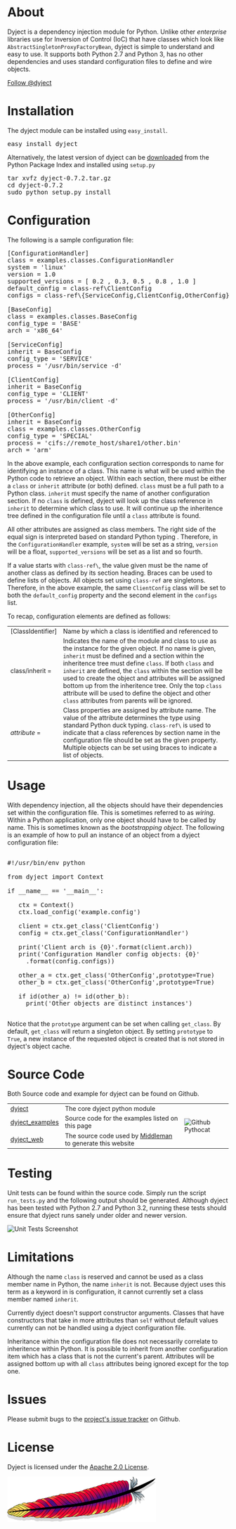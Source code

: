 
About
=====

Dyject is a dependency injection module  for Python. Unlike other *enterprise* libraries use for Inversion of Control (IoC) that have classes which look like `AbstractSingletonProxyFactoryBean`, dyject is simple to understand and easy to use. It supports both Python 2.7 and Python 3, has no other dependencies and uses standard configuration files to define and wire objects. 

<a href="https://twitter.com/dyject" class="twitter-follow-button" data-show-count="false">Follow @dyject</a>
<script>!function(d,s,id){var js,fjs=d.getElementsByTagName(s)[0],p=/^http:/.test(d.location)?'http':'https';if(!d.getElementById(id)){js=d.createElement(s);js.id=id;js.src=p+'://platform.twitter.com/widgets.js';fjs.parentNode.insertBefore(js,fjs);}}(document, 'script', 'twitter-wjs');</script>


Installation
============

The dyject module can be installed using `easy_install`.

<pre class="sh_sourceCode sh_sh">
easy_install dyject
</pre>

Alternatively, the latest version of dyject can be [downloaded](https://pypi.python.org/pypi?:action=display&name=dyject) from the Python Package Index and installed using `setup.py`

<pre class="sh_sourceCode sh_sh">
tar xvfz dyject-0.7.2.tar.gz
cd dyject-0.7.2
sudo python setup.py install
</pre>


Configuration
=============

The following is a sample configuration file:

<pre class="sh_desktop sh_sourceCode">
[ConfigurationHandler]
class = examples.classes.ConfigurationHandler
system = 'linux'
version = 1.0
supported_versions = [ 0.2 , 0.3, 0.5 , 0.8 , 1.0 ]
default_config = class-ref\ClientConfig
configs = class-ref\{ServiceConfig,ClientConfig,OtherConfig}

[BaseConfig]
class = examples.classes.BaseConfig
config_type = 'BASE'
arch = 'x86_64'

[ServiceConfig]
inherit = BaseConfig
config_type = 'SERVICE'
process = '/usr/bin/service -d'

[ClientConfig]
inherit = BaseConfig
config_type = 'CLIENT'
process = '/usr/bin/client -d'

[OtherConfig]
inherit = BaseConfig
class = examples.classes.OtherConfig
config_type = 'SPECIAL'
process = 'cifs://remote_host/share1/other.bin'
arch = 'arm'
</pre> 


In the above example, each configuration section corresponds to name for identifying an instance of a class. This name is what will be used within the Python code to retrieve an object. Within each section, there must be either a `class` or `inherit` attribute (or both) defined. `class` must be a full path to a Python class. `inherit` must specify the name of another configuration section. If no `class` is defined, dyject will look up the class reference in `inherit` to determine which class to use. It will continue up the inheritence tree defined in the configuration file until a `class` attribute is found.

All other attributes are assigned as class members. The right side of the equal sign is interpreted based on standard Python typing . Therefore, in the `ConfigurationHandler` example, `system` will be set as a string, `version` will be a float, `supported_versions` will be set as a list and so fourth. 

If a value starts with `class-ref\`, the value given must be the name of another class as defined by its section heading. Braces can be used to define lists of objects. All objects set using `class-ref` are singletons. Therefore, in the above example, the same `ClientConfig` class will be set to both the `default_config` property and the second element in the `configs` list.

To recap, configuration elements are defined as follows:

<table> 
  <tr>
    <td>[ClassIdentifier]</td>
    <td>Name by which a class is identified and referenced to</td>
  </tr>
  <tr>
    <td>class/inherit =</td>
    <td>Indicates the name of the module and class to use as the instance for the given object.
      If no name is given, <code>inherit</code> must be defined and a section within the inheritence tree must define <code>class</code>. If both <code>class</code> and <code>inherit</code> are defined, the <code>class</code> within the section will be used to create the object and attributes will be assigned bottom up from the inheritence tree. Only the top <code>class</code> attribute will be used to define the object and other <code>class</code> attributes from parents will be ignored. 
    </td>
  </tr>
  <tr>
    <td><i>attribute</i> =</td>
    <td>
      Class properties are assigned by attribute name. The value of the attribute determines the type using standard Python duck typing. <code>class-ref\</code> is used to indicate that a class references by section name in the configuration file should be set as the given property. Multiple objects can be set using braces to indicate a list of objects. 
    </td>
  </tr>
</table>

Usage
=====

With dependency injection, all the objects should have their dependencies set within the configuration file. This is sometimes referred to as _wiring_. Within a Python application, only one object should have to be called by name. This is sometimes known as the _bootstrapping object_. The following is an example of how to pull an instance of an object from a dyject configuration file:


<pre class="sh_python sh_sourceCode"> 
#!/usr/bin/env python

from dyject import Context

if __name__ == '__main__':

   ctx = Context()
   ctx.load_config('example.config')

   client = ctx.get_class('ClientConfig')
   config = ctx.get_class('ConfigurationHandler')

   print('Client arch is {0}'.format(client.arch))
   print('Configuration Handler config objects: {0}'
     .format(config.configs))

   other_a = ctx.get_class('OtherConfig',prototype=True)
   other_b = ctx.get_class('OtherConfig',prototype=True)

   if id(other_a) != id(other_b):
     print('Other objects are distinct instances')

</pre>

Notice that the `prototype` argument can be set when calling `get_class`. By default, `get_class` will return a singleton object. By setting `prototype` to `True`, a new instance of the requested object is created that is not stored in dyject's object cache. 


Source Code
===========

Both Source code and example for dyject can be found on Github. 

<table>
  <tr>
    <td><a href="https://github.com/sumdog/dyject">dyject</a></td>
    <td>The core dyject python module</td>
    <td rowspan="3" id="pycat_td"><img src="/images/pythocat.png" alt="Github Pythocat" id="pythocat"/></td>
  </tr>
  <tr>
    <td><a href="https://github.com/sumdog/dyject_examples">dyject_examples</a></td>
    <td>Source code for the examples listed on this page</td>
  </tr>
  <tr>
    <td><a href="https://github.com/sumdog/dyject_web">dyject_web</a></td>
    <td>The source code used by <a href="http://middlemanapp.com">Middleman</a> to generate this website</td>
  </tr>
</table>





Testing
=======

Unit tests can be found within the source code. Simply run the script `run_tests.py` and the following output should be generated. Although dyject has been tested with Python 2.7 and Python 3.2, running these tests should ensure that dyject runs sanely under older and newer version.

![Unit Tests Screenshot](/images/tests.png)


Limitations
===========

Although the name `class` is reserved and cannot be used as a class member name in Python, the name `inherit` is not. Because dyject uses this term as a keyword in is configuration, it cannot currently set a class member named `inherit`.

Currently dyject doesn't support constructor arguments. Classes that have constructors that take in more attributes than `self` without default values currently can not be handled using a dyject configuration file.

Inheritance within the configuration file does not necessarily correlate to inheritence within Python. It is possible to inherit from another configuration item which has a class that is not the current's parent. Attributes will be assigned bottom up with all `class` attributes being ignored except for the top one.


Issues
======

Please submit bugs to the [project's issue tracker](https://github.com/sumdog/dyject/issues) on Github.

License
=======

Dyject is licensed under the [Apache 2.0 License](http://www.apache.org/licenses/LICENSE-2.0). 

<img src="images/ASF-logo.svg" alt="Apache Foundation Logo" id="asf" />


